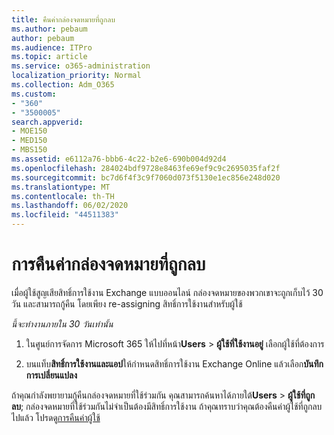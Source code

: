 ```yaml
---
title: คืนค่ากล่องจดหมายที่ถูกลบ
ms.author: pebaum
author: pebaum
ms.audience: ITPro
ms.topic: article
ms.service: o365-administration
localization_priority: Normal
ms.collection: Adm_O365
ms.custom:
- "360"
- "3500005"
search.appverid:
- MOE150
- MED150
- MBS150
ms.assetid: e6112a76-bbb6-4c22-b2e6-690b004d92d4
ms.openlocfilehash: 284024bdf9728e8463fe69ef9c9c2695035faf2f
ms.sourcegitcommit: bc7d6f4f3c9f7060d073f5130e1ec856e248d020
ms.translationtype: MT
ms.contentlocale: th-TH
ms.lasthandoff: 06/02/2020
ms.locfileid: "44511383"
---
```

# <a name="restore-a-deleted-mailbox"></a>การคืนค่ากล่องจดหมายที่ถูกลบ

เมื่อผู้ใช้สูญเสียสิทธิ์การใช้งาน Exchange แบบออนไลน์ กล่องจดหมายของพวกเขาจะถูกเก็บไว้ 30 วัน และสามารถกู้คืน โดยเพียง re-assigning สิทธิ์การใช้งานสําหรับผู้ใช้
  
 *นี้จะทํางานภายใน 30 วันเท่านั้น*  
  
1. ในศูนย์การจัดการ Microsoft 365 ให้ไปที่หน้า**Users** \> **ผู้ใช้ที่ใช้งานอยู่** เลือกผู้ใช้ที่ต้องการ

2. บนแท็บ**สิทธิ์การใช้งานและแอป**ให้กําหนดสิทธิ์การใช้งาน Exchange Online แล้วเลือก**บันทึกการเปลี่ยนแปลง**

ถ้าคุณกําลังพยายามกู้คืนกล่องจดหมายที่ใช้ร่วมกัน คุณสามารถค้นหาได้ภายใต้**Users** \> **ผู้ใช้ที่ถูกลบ**; กล่องจดหมายที่ใช้ร่วมกันไม่จําเป็นต้องมีสิทธิ์การใช้งาน ถ้าคุณทราบว่าคุณต้องคืนค่าผู้ใช้ที่ถูกลบไปแล้ว โปรดดู[การคืนค่าผู้ใช้](https://docs.microsoft.com/microsoft-365/admin/add-users/restore-user)
  